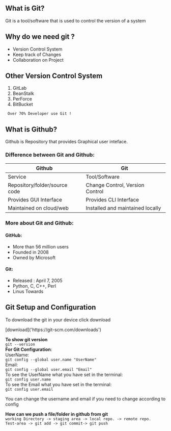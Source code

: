## What is Git?
<p>Git is a tool/software that is used to control the version of a system </p>

## Why do we need git ?
- Version Control System
- Keep track of Changes
- Collaboration on Project

## Other Version Control System
1. GitLab
2. BeanStalk
3. PerForce
4. BitBucket

``` Over 70% Developer use Git !```

## What is Github?
<p>Github is Repository that provides Graphical user inteface.</p>

### Difference between Git and Github:
|Github | Git |  
|-------|------ |  
|Service | Tool/Software |  
|Repository/folder/source code | Change Control, Version Control|  
|Provides GUI Interface | Provides CLI Interface |  
|Maintained on cloud/web | Installed and maintained locally | 

### More about Git and Github:
#### GitHub: 
- More than 56 million users
- Founded in 2008
- Owned by Microsoft

#### Git:
- Released : April 7, 2005
- Python, C, C++, Perl
- Linus Towards  

## Git Setup and Configuration
<p>To download the git in your device click download</p>
[download]('https://git-scm.com/downloads')

__To show git version__  
```git --version```   
__For Git Configuration__:   
UserName:  
```git config --global user.name "UserName"```   
Email:  
```git config --global user.email "Email"```   
To see the UserName what you have set in the terminal:   
```git config user.name```   
To see the Email what you have set in the terminal:   
```git config user.email```  
<p>You can change the username and email if you need to change according to config</p> 
  
__How can we push a file/folder in github from git__   
```working Directory -> staging area -> local repo. -> remote repo.```   
```Test-area -> git add -> git commit-> git push```









